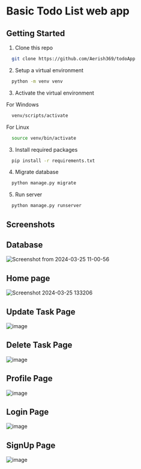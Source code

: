 # Basic Todo List web app

## Getting Started

1. Clone this repo

```bash
  git clone https://github.com/Aerish369/todoApp
```

2. Setup a virtual environment

```bash
  python -m venv venv
```

3. Activate the virtual environment

For Windows

```bash
  venv/scripts/activate
```

For Linux

```bash
  source venv/bin/activate
```

3. Install required packages

```bash
  pip install -r requirements.txt
```

4. Migrate database

```bash
  python manage.py migrate
```

5. Run server

```bash
  python manage.py runserver
```

## Screenshots

## Database

![Screenshot from 2024-03-25 11-00-56](https://github.com/Aerish369/todoApp/assets/107682299/750738f2-8eea-44a6-b868-0ebf04a31e9d)

## Home page

![Screenshot 2024-03-25 133206](https://github.com/Aerish369/todoApp/assets/107682299/2c9aded7-6cca-4bf1-b6de-4a4772030c8d)

## Update Task Page

![image](https://github.com/Aerish369/todoApp/assets/107682299/187bf189-3dc3-4e88-86bc-00ce86f45107)

## Delete Task Page

![image](https://github.com/Aerish369/todoApp/assets/107682299/7b088043-5b4e-41c8-a2ba-d85a8087bc8e)

## Profile Page

![image](https://github.com/Aerish369/todoApp/assets/107682299/e1c0ab7f-5c22-4e85-8899-1c7fb6c41023)

## Login Page

![image](https://github.com/Aerish369/todoApp/assets/107682299/8897abe5-c26f-43e6-9eeb-9faca7333a91)

## SignUp Page

![image](https://github.com/Aerish369/todoApp/assets/107682299/1b2310ba-eabc-4b45-8a5a-22b3436a269a)
